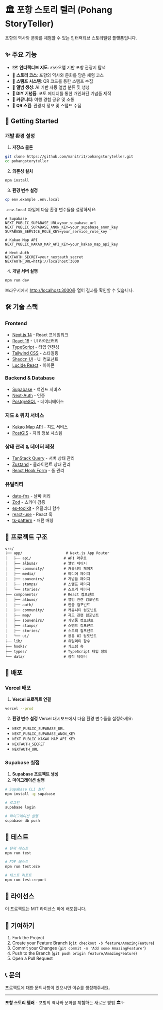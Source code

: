 # 🏛️ 포항 스토리 텔러 (Pohang StoryTeller)

포항의 역사와 문화를 체험할 수 있는 인터랙티브 스토리텔링 플랫폼입니다.

## ✨ 주요 기능

- 🗺️ **인터랙티브 지도**: 카카오맵 기반 포항 관광지 탐색
- 📖 **스토리 코스**: 포항의 역사와 문화를 담은 체험 코스
- 🎫 **스탬프 시스템**: QR 코드를 통한 스탬프 수집
- 📸 **앨범 생성**: AI 기반 자동 앨범 분류 및 생성
- 🎨 **DIY 기념품**: 포토 에디터를 통한 개인화된 기념품 제작
- 👥 **커뮤니티**: 여행 경험 공유 및 소통
- 📱 **QR 스캔**: 관광지 정보 및 스탬프 수집

## 🚀 Getting Started

### 개발 환경 설정

1. **저장소 클론**

```bash
git clone https://github.com/manitri1/pohangstoryteller.git
cd pohangstoryteller
```

2. **의존성 설치**

```bash
npm install
```

3. **환경 변수 설정**

```bash
cp env.example .env.local
```

`.env.local` 파일에 다음 환경 변수들을 설정하세요:

```env
# Supabase
NEXT_PUBLIC_SUPABASE_URL=your_supabase_url
NEXT_PUBLIC_SUPABASE_ANON_KEY=your_supabase_anon_key
SUPABASE_SERVICE_ROLE_KEY=your_service_role_key

# Kakao Map API
NEXT_PUBLIC_KAKAO_MAP_API_KEY=your_kakao_map_api_key

# Next-Auth
NEXTAUTH_SECRET=your_nextauth_secret
NEXTAUTH_URL=http://localhost:3000
```

4. **개발 서버 실행**

```bash
npm run dev
```

브라우저에서 [http://localhost:3000](http://localhost:3000)을 열어 결과를 확인할 수 있습니다.

## 🛠️ 기술 스택

### Frontend

- [Next.js 14](https://nextjs.org) - React 프레임워크
- [React 18](https://react.dev) - UI 라이브러리
- [TypeScript](https://www.typescriptlang.org) - 타입 안전성
- [Tailwind CSS](https://tailwindcss.com) - 스타일링
- [Shadcn UI](https://ui.shadcn.com) - UI 컴포넌트
- [Lucide React](https://lucide.dev) - 아이콘

### Backend & Database

- [Supabase](https://supabase.com) - 백엔드 서비스
- [Next-Auth](https://next-auth.js.org) - 인증
- [PostgreSQL](https://postgresql.org) - 데이터베이스

### 지도 & 위치 서비스

- [Kakao Map API](https://developers.kakao.com) - 지도 서비스
- [PostGIS](https://postgis.net) - 지리 정보 시스템

### 상태 관리 & 데이터 페칭

- [TanStack Query](https://tanstack.com/query) - 서버 상태 관리
- [Zustand](https://zustand-demo.pmnd.rs) - 클라이언트 상태 관리
- [React Hook Form](https://react-hook-form.com) - 폼 관리

### 유틸리티

- [date-fns](https://date-fns.org) - 날짜 처리
- [Zod](https://zod.dev) - 스키마 검증
- [es-toolkit](https://github.com/toss/es-toolkit) - 유틸리티 함수
- [react-use](https://github.com/streamich/react-use) - React 훅
- [ts-pattern](https://github.com/gvergnaud/ts-pattern) - 패턴 매칭

## 📁 프로젝트 구조

```
src/
├── app/                    # Next.js App Router
│   ├── api/               # API 라우트
│   ├── albums/            # 앨범 페이지
│   ├── community/         # 커뮤니티 페이지
│   ├── media/             # 미디어 페이지
│   ├── souvenirs/         # 기념품 페이지
│   ├── stamps/            # 스탬프 페이지
│   └── stories/           # 스토리 페이지
├── components/            # React 컴포넌트
│   ├── albums/            # 앨범 관련 컴포넌트
│   ├── auth/              # 인증 컴포넌트
│   ├── community/         # 커뮤니티 컴포넌트
│   ├── map/               # 지도 관련 컴포넌트
│   ├── souvenirs/         # 기념품 컴포넌트
│   ├── stamps/            # 스탬프 컴포넌트
│   ├── stories/           # 스토리 컴포넌트
│   └── ui/                # 공통 UI 컴포넌트
├── lib/                   # 유틸리티 함수
├── hooks/                 # 커스텀 훅
├── types/                 # TypeScript 타입 정의
└── data/                  # 정적 데이터
```

## 🚀 배포

### Vercel 배포

1. **Vercel 프로젝트 연결**

```bash
vercel --prod
```

2. **환경 변수 설정**
   Vercel 대시보드에서 다음 환경 변수들을 설정하세요:

- `NEXT_PUBLIC_SUPABASE_URL`
- `NEXT_PUBLIC_SUPABASE_ANON_KEY`
- `NEXT_PUBLIC_KAKAO_MAP_API_KEY`
- `NEXTAUTH_SECRET`
- `NEXTAUTH_URL`

### Supabase 설정

1. **Supabase 프로젝트 생성**
2. **마이그레이션 실행**

```bash
# Supabase CLI 설치
npm install -g supabase

# 로그인
supabase login

# 마이그레이션 실행
supabase db push
```

## 🧪 테스트

```bash
# 단위 테스트
npm run test

# E2E 테스트
npm run test:e2e

# 테스트 리포트
npm run test:report
```

## 📝 라이선스

이 프로젝트는 MIT 라이선스 하에 배포됩니다.

## 🤝 기여하기

1. Fork the Project
2. Create your Feature Branch (`git checkout -b feature/AmazingFeature`)
3. Commit your Changes (`git commit -m 'Add some AmazingFeature'`)
4. Push to the Branch (`git push origin feature/AmazingFeature`)
5. Open a Pull Request

## 📞 문의

프로젝트에 대한 문의사항이 있으시면 이슈를 생성해주세요.

---

**포항 스토리 텔러** - 포항의 역사와 문화를 체험하는 새로운 방법 🏛️✨
